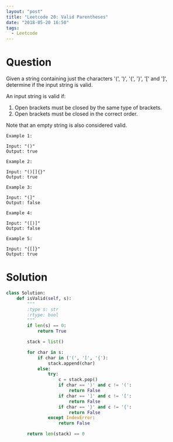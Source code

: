 ```yaml
---
layout: "post"
title: "Leetcode 20: Valid Parentheses"
date: "2018-05-20 16:50"
tags:
  - Leetcode
---
```


# Question
Given a string containing just the characters '(', ')', '{', '}', '[' and ']', determine if the input string is valid.

An input string is valid if:

1. Open brackets must be closed by the same type of brackets.
1. Open brackets must be closed in the correct order.

Note that an empty string is also considered valid.
```
Example 1:

Input: "()"
Output: true

Example 2:

Input: "()[]{}"
Output: true

Example 3:

Input: "(]"
Output: false

Example 4:

Input: "([)]"
Output: false

Example 5:

Input: "{[]}"
Output: true
```

# Solution
```python
class Solution:
    def isValid(self, s):
        """
        :type s: str
        :rtype: bool
        """
        if len(s) == 0:
            return True

        stack = list()

        for char in s:
            if char in ('(', '[', '{'):
                stack.append(char)
            else:
                try:
                    c = stack.pop()
                    if char == ')' and c != '(':
                        return False
                    if char == ']' and c != '[':
                        return False
                    if char == '}' and c != '{':
                        return False
                except IndexError:
                    return False

        return len(stack) == 0

```
